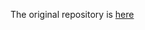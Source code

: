 The original repository is [here](https://github.com/SpikeRXWong/RoTIR-Zebrafish-Scale-Image-Registration)
